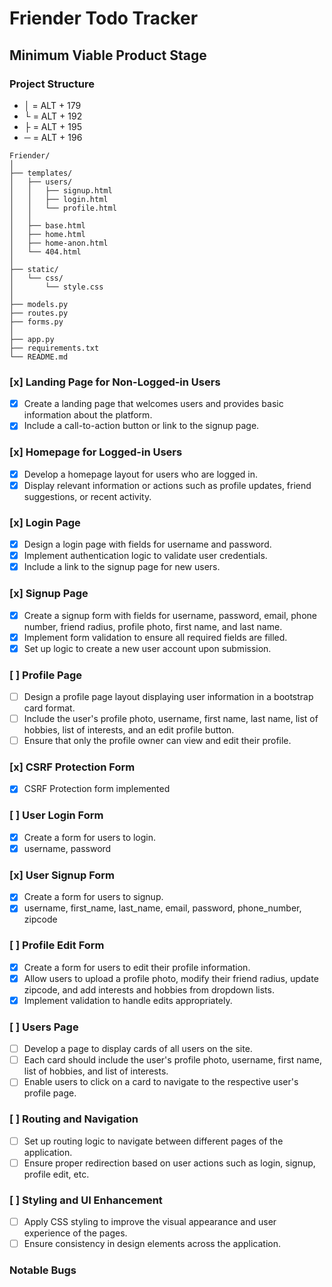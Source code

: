 # Friender Todo Tracker

## Minimum Viable Product Stage

### Project Structure

- │ = ALT + 179
- └ = ALT + 192
- ├ = ALT + 195
- ─ = ALT + 196

``` arduino
Friender/
│
├── templates/
│   ├── users/
│   │   ├── signup.html
│   │   ├── login.html
│   │   └── profile.html
│   │
│   ├── base.html
│   ├── home.html
│   ├── home-anon.html
│   └── 404.html
│
├── static/
│   └── css/
│       └── style.css
│
├── models.py
├── routes.py
├── forms.py
│
├── app.py
├── requirements.txt
└── README.md
```

### [x] **Landing Page for Non-Logged-in Users**

- [x] Create a landing page that welcomes users and provides basic information about the platform.
- [x] Include a call-to-action button or link to the signup page.

### [x] **Homepage for Logged-in Users**

- [x] Develop a homepage layout for users who are logged in.
- [x] Display relevant information or actions such as profile updates, friend suggestions, or recent activity.

### [x] **Login Page**

- [x] Design a login page with fields for username and password.
- [x] Implement authentication logic to validate user credentials.
- [x] Include a link to the signup page for new users.

### [x] **Signup Page**

- [x] Create a signup form with fields for username, password, email, phone number, friend radius, profile photo, first name, and last name.
- [x] Implement form validation to ensure all required fields are filled.
- [x] Set up logic to create a new user account upon submission.

### [ ] **Profile Page**

- [ ] Design a profile page layout displaying user information in a bootstrap card format.
- [ ] Include the user's profile photo, username, first name, last name, list of hobbies, list of interests, and an edit profile button.
- [ ] Ensure that only the profile owner can view and edit their profile.

### [x] **CSRF Protection Form**

- [x] CSRF Protection form implemented

### [ ] **User Login Form**

- [x] Create a form for users to login.
- [x] username, password

### [x] **User Signup Form**

- [x] Create a form for users to signup.
- [x] username, first_name, last_name, email, password, phone_number, zipcode

### [ ] **Profile Edit Form**

- [x] Create a form for users to edit their profile information.
- [x] Allow users to upload a profile photo, modify their friend radius, update zipcode, and add interests and hobbies from dropdown lists.
- [x] Implement validation to handle edits appropriately.

### [ ] **Users Page**

- [ ] Develop a page to display cards of all users on the site.
- [ ] Each card should include the user's profile photo, username, first name, list of hobbies, and list of interests.
- [ ] Enable users to click on a card to navigate to the respective user's profile page.

### [ ] **Routing and Navigation**

- [ ] Set up routing logic to navigate between different pages of the application.
- [ ] Ensure proper redirection based on user actions such as login, signup, profile edit, etc.

### [ ] **Styling and UI Enhancement**

- [ ] Apply CSS styling to improve the visual appearance and user experience of the pages.
- [ ] Ensure consistency in design elements across the application.

### Notable Bugs
